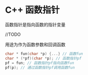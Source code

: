 # C++ 函数指针

函数指针是指向函数的指针变量

//TODO


用途为作为函数参数和回调函数

```C++
char * fun(char *p) {...} // 函数fun
char * (*pf)(char *p); // 函数指针pf
pf = fun; // 函数指针pf指向函数fun
pf(p); // 通过函数指针pf调用函数fun
```



